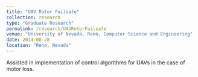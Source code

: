 ```yaml
---
title: "UAV Rotor Failsafe"
collection: research
type: "Graduate Research"
permalink: /research/UAVRotorFailsafe
venue: "University of Nevada, Reno, Computer Science and Engineering"
date: 2014-08-28
location: "Reno, Nevada"
---
```


Assisted in implementation of control algorithms for UAVs in the case of motor loss.